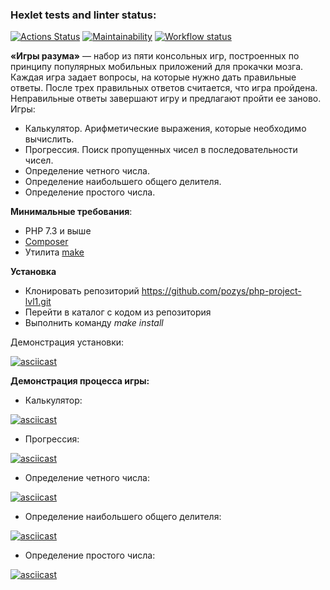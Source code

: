 ### Hexlet tests and linter status:
[![Actions Status](https://github.com/pozys/php-project-lvl1/workflows/hexlet-check/badge.svg)](https://github.com/pozys/php-project-lvl1/actions)
[![Maintainability](https://api.codeclimate.com/v1/badges/a99a88d28ad37a79dbf6/maintainability)](https://codeclimate.com/github/codeclimate/codeclimate/maintainability)
[![Workflow status](https://github.com/pozys/php-project-lvl1/actions/workflows/lint.yml/badge.svg)](https://github.com/pozys/php-project-lvl1/actions)

**«Игры разума»** — набор из пяти консольных игр, построенных по принципу популярных мобильных приложений для прокачки мозга. Каждая игра задает вопросы, на которые нужно дать правильные ответы. После трех правильных ответов считается, что игра пройдена. Неправильные ответы завершают игру и предлагают пройти ее заново. Игры:

- Калькулятор. Арифметические выражения, которые необходимо вычислить.
- Прогрессия. Поиск пропущенных чисел в последовательности чисел.
- Определение четного числа.
- Определение наибольшего общего делителя.
- Определение простого числа.

**Минимальные требования**:
- PHP 7.3 и выше
- [Composer](https://getcomposer.org/)
- Утилита [make](http://www.gnu.org/software/make/)

**Установка**
- Клонировать репозиторий https://github.com/pozys/php-project-lvl1.git
- Перейти в каталог с кодом из репозитория
- Выполнить команду *make install*

Демонстрация установки:

[![asciicast](https://asciinema.org/a/oil39L1ILuQPL0TmOkvItkKM7.svg)](https://asciinema.org/a/oil39L1ILuQPL0TmOkvItkKM7)


**Демонстрация процесса игры:**

- Калькулятор:

[![asciicast](https://asciinema.org/a/H4OQaowYH6SOmfbiTiAkZ1rnt.svg)](https://asciinema.org/a/H4OQaowYH6SOmfbiTiAkZ1rnt)

- Прогрессия:

[![asciicast](https://asciinema.org/a/GsZNXZJ41PF4UArL868l64IGj.svg)](https://asciinema.org/a/GsZNXZJ41PF4UArL868l64IGj)

- Определение четного числа:

[![asciicast](https://asciinema.org/a/9NKY0GKzu4Wwxova9XKDsfMRf.svg)](https://asciinema.org/a/9NKY0GKzu4Wwxova9XKDsfMRf)

- Определение наибольшего общего делителя:

[![asciicast](https://asciinema.org/a/SgHWklePJFoYkQNuVVu6hbO0h.svg)](https://asciinema.org/a/SgHWklePJFoYkQNuVVu6hbO0h)

- Определение простого числа:

[![asciicast](https://asciinema.org/a/vHVoyVWyv94qQESTaJCnfwq6L.svg)](https://asciinema.org/a/vHVoyVWyv94qQESTaJCnfwq6L)
